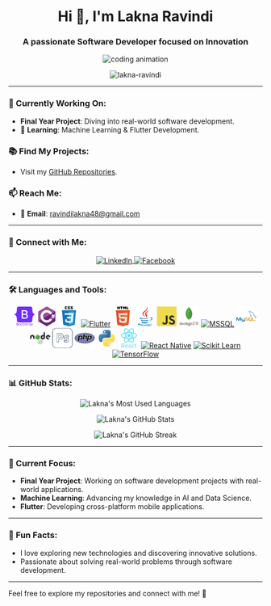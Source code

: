 <h1 align="center">Hi 👋, I'm Lakna Ravindi</h1>
<h3 align="center">A passionate Software Developer focused on Innovation</h3>

<!-- Coding Animation GIF -->
<p align="center">
  <img alt="coding animation" width="600" src="[https://media.giphy.com/media/236119160-976a0405-caa7-470c-9356-16d43402ea0a.gif](https://utpaqp.edu.pe/post/what-is-the-wealth-management-career-ladder-finance-tech/web-developer-animated-gif)">
</p>

<p align="center">
  <img src="https://komarev.com/ghpvc/?username=lakna-ravindi&label=Profile%20views&color=0e75b6&style=flat" alt="lakna-ravindi" />
</p>

---

### 🔭 Currently Working On:
- **Final Year Project**: Diving into real-world software development.
- 🌱 **Learning**: Machine Learning & Flutter Development.

### 📚 Find My Projects:
- Visit my [GitHub Repositories](https://github.com/Lakna-Ravindi).

### 📫 Reach Me:
- 📧 **Email**: ravindilakna48@gmail.com

---

### 🚀 Connect with Me:
<p align="center">
  <a href="https://www.linkedin.com/in/lakna-ekanayake-54a5a5241/" target="_blank">
    <img align="center" src="https://raw.githubusercontent.com/rahuldkjain/github-profile-readme-generator/master/src/images/icons/Social/linked-in-alt.svg" alt="LinkedIn" height="30" width="40" />
  </a>
  <a href="https://www.facebook.com/ravindi.ekanayake.7" target="_blank">
    <img align="center" src="https://raw.githubusercontent.com/rahuldkjain/github-profile-readme-generator/master/src/images/icons/Social/facebook.svg" alt="Facebook" height="30" width="40" />
  </a>
</p>

---

### 🛠️ Languages and Tools:

<p align="center">
  <a href="https://getbootstrap.com" target="_blank"><img src="https://raw.githubusercontent.com/devicons/devicon/master/icons/bootstrap/bootstrap-plain-wordmark.svg" alt="Bootstrap" width="40" height="40" /></a>
  <a href="https://www.w3schools.com/cs/" target="_blank"><img src="https://raw.githubusercontent.com/devicons/devicon/master/icons/csharp/csharp-original.svg" alt="C#" width="40" height="40" /></a>
  <a href="https://www.w3schools.com/css/" target="_blank"><img src="https://raw.githubusercontent.com/devicons/devicon/master/icons/css3/css3-original-wordmark.svg" alt="CSS3" width="40" height="40" /></a>
  <a href="https://flutter.dev" target="_blank"><img src="https://www.vectorlogo.zone/logos/flutterio/flutterio-icon.svg" alt="Flutter" width="40" height="40" /></a>
  <a href="https://www.w3.org/html/" target="_blank"><img src="https://raw.githubusercontent.com/devicons/devicon/master/icons/html5/html5-original-wordmark.svg" alt="HTML5" width="40" height="40" /></a>
  <a href="https://www.java.com" target="_blank"><img src="https://raw.githubusercontent.com/devicons/devicon/master/icons/java/java-original.svg" alt="Java" width="40" height="40" /></a>
  <a href="https://developer.mozilla.org/en-US/docs/Web/JavaScript" target="_blank"><img src="https://raw.githubusercontent.com/devicons/devicon/master/icons/javascript/javascript-original.svg" alt="JavaScript" width="40" height="40" /></a>
  <a href="https://www.mongodb.com/" target="_blank"><img src="https://raw.githubusercontent.com/devicons/devicon/master/icons/mongodb/mongodb-original-wordmark.svg" alt="MongoDB" width="40" height="40" /></a>
  <a href="https://www.microsoft.com/en-us/sql-server" target="_blank"><img src="https://www.svgrepo.com/show/303229/microsoft-sql-server-logo.svg" alt="MSSQL" width="40" height="40" /></a>
  <a href="https://www.mysql.com/" target="_blank"><img src="https://raw.githubusercontent.com/devicons/devicon/master/icons/mysql/mysql-original-wordmark.svg" alt="MySQL" width="40" height="40" /></a>
  <a href="https://nodejs.org" target="_blank"><img src="https://raw.githubusercontent.com/devicons/devicon/master/icons/nodejs/nodejs-original-wordmark.svg" alt="Node.js" width="40" height="40" /></a>
  <a href="https://www.photoshop.com/en" target="_blank"><img src="https://raw.githubusercontent.com/devicons/devicon/master/icons/photoshop/photoshop-line.svg" alt="Photoshop" width="40" height="40" /></a>
  <a href="https://www.php.net" target="_blank"><img src="https://raw.githubusercontent.com/devicons/devicon/master/icons/php/php-original.svg" alt="PHP" width="40" height="40" /></a>
  <a href="https://www.python.org" target="_blank"><img src="https://raw.githubusercontent.com/devicons/devicon/master/icons/python/python-original.svg" alt="Python" width="40" height="40" /></a>
  <a href="https://reactjs.org/" target="_blank"><img src="https://raw.githubusercontent.com/devicons/devicon/master/icons/react/react-original-wordmark.svg" alt="React" width="40" height="40" /></a>
  <a href="https://reactnative.dev/" target="_blank"><img src="https://reactnative.dev/img/header_logo.svg" alt="React Native" width="40" height="40" /></a>
  <a href="https://scikit-learn.org/" target="_blank"><img src="https://upload.wikimedia.org/wikipedia/commons/0/05/Scikit_learn_logo_small.svg" alt="Scikit Learn" width="40" height="40" /></a>
  <a href="https://www.tensorflow.org" target="_blank"><img src="https://www.vectorlogo.zone/logos/tensorflow/tensorflow-icon.svg" alt="TensorFlow" width="40" height="40" /></a>
</p>

---

### 📊 GitHub Stats:
<p align="center">
  <img src="https://github-readme-stats.vercel.app/api/top-langs?username=lakna-ravindi&show_icons=true&locale=en&layout=compact" alt="Lakna's Most Used Languages" />
</p>

<p align="center">
  <img src="https://github-readme-stats.vercel.app/api?username=lakna-ravindi&show_icons=true&locale=en" alt="Lakna's GitHub Stats" />
</p>

<p align="center">
  <img src="https://github-readme-streak-stats.herokuapp.com/?user=lakna-ravindi&" alt="Lakna's GitHub Streak" />
</p>

---

### 🌱 Current Focus:

- **Final Year Project**: Working on software development projects with real-world applications.
- **Machine Learning**: Advancing my knowledge in AI and Data Science.
- **Flutter**: Developing cross-platform mobile applications.

---

### 💬 Fun Facts:
- I love exploring new technologies and discovering innovative solutions.
- Passionate about solving real-world problems through software development.

---

Feel free to explore my repositories and connect with me! 🚀
